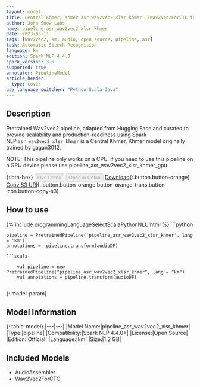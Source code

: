 ```yaml
---
layout: model
title: Central Khmer, Khmer asr_wav2vec2_xlsr_khmer TFWav2Vec2ForCTC from gagan3012
author: John Snow Labs
name: pipeline_asr_wav2vec2_xlsr_khmer
date: 2023-03-11
tags: [wav2vec2, km, audio, open_source, pipeline, asr]
task: Automatic Speech Recognition
language: km
edition: Spark NLP 4.4.0
spark_version: 3.0
supported: true
annotator: PipelineModel
article_header:
  type: cover
use_language_switcher: "Python-Scala-Java"
---
```


## Description

Pretrained Wav2vec2  pipeline, adapted from Hugging Face and curated to provide scalability and production-readiness using Spark NLP.`asr_wav2vec2_xlsr_khmer` is a Central Khmer, Khmer model originally trained by gagan3012.

NOTE: This pipeline only works on a CPU, if you need to use this pipeline on a GPU device please use pipeline_asr_wav2vec2_xlsr_khmer_gpu

{:.btn-box}
<button class="button button-orange" disabled>Live Demo</button>
<button class="button button-orange" disabled>Open in Colab</button>
[Download](https://s3.amazonaws.com/auxdata.johnsnowlabs.com/public/models/pipeline_asr_wav2vec2_xlsr_khmer_km_4.4.0_3.0_1678568674360.zip){:.button.button-orange}
[Copy S3 URI](s3://auxdata.johnsnowlabs.com/public/models/pipeline_asr_wav2vec2_xlsr_khmer_km_4.4.0_3.0_1678568674360.zip){:.button.button-orange.button-orange-trans.button-icon.button-copy-s3}

## How to use



<div class="tabs-box" markdown="1">
{% include programmingLanguageSelectScalaPythonNLU.html %}
```python

    pipeline = PretrainedPipeline('pipeline_asr_wav2vec2_xlsr_khmer', lang = 'km')
    annotations =  pipeline.transform(audioDF)
    
```
```scala

    val pipeline = new PretrainedPipeline("pipeline_asr_wav2vec2_xlsr_khmer", lang = "km")
    val annotations = pipeline.transform(audioDF)
    
```
</div>

{:.model-param}
## Model Information

{:.table-model}
|---|---|
|Model Name:|pipeline_asr_wav2vec2_xlsr_khmer|
|Type:|pipeline|
|Compatibility:|Spark NLP 4.4.0+|
|License:|Open Source|
|Edition:|Official|
|Language:|km|
|Size:|1.2 GB|

## Included Models

- AudioAssembler
- Wav2Vec2ForCTC